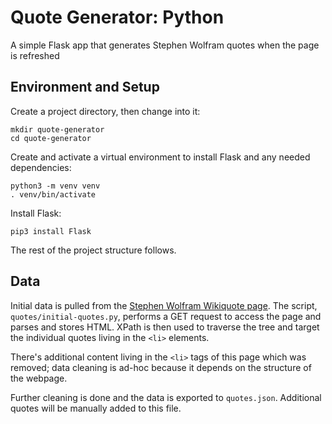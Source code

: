 # Quote Generator: Python
A simple Flask app that generates Stephen Wolfram quotes when the page is refreshed

## Environment and Setup
Create a project directory, then change into it:
```
mkdir quote-generator
cd quote-generator
```
Create and activate a virtual environment to install Flask and any needed dependencies:
```
python3 -m venv venv
. venv/bin/activate
```
Install Flask:
```
pip3 install Flask
```
The rest of the project structure follows.

## Data
Initial data is pulled from the [Stephen Wolfram Wikiquote page](https://en.wikiquote.org/wiki/Stephen_Wolfram). The script, `quotes/initial-quotes.py`, performs a GET request to access the page and parses and stores HTML. XPath is then used to traverse the tree and target the individual quotes living in the `<li>` elements.

There's additional content living in the `<li>` tags of this page which was removed; data cleaning is ad-hoc because it depends on the structure of the webpage.

Further cleaning is done and the data is exported to `quotes.json`. Additional quotes will be manually added to this file.
